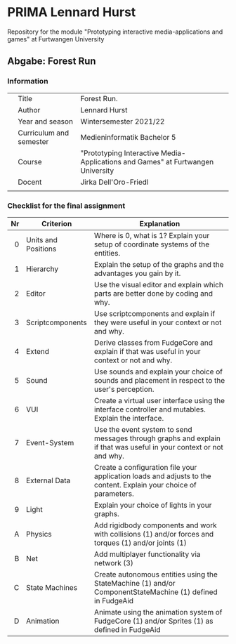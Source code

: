 # PRIMA Lennard Hurst
Repository for the module "Prototyping interactive media-applications and games" at Furtwangen University

## Abgabe: Forest Run
<!-- ### Format 
- Include the runtime files of FUDGE used in your repository so they don't outdate.
- Bundle the design documentation in a single well formatted PDF-file.
- Create a README.md file in your PRIMA-Repository on Github including the following
  * Title: Forest Run
  * Author: Lennard Hurst
  * Year and season Wintersemester 2021/22
  * Curriculum and semester Medieninformatik bachelor 5
  * Course this development was created in (PRIMA) 
  * Docent
  - Link to the finished and executable application on Github-Pages
  - Link to the source code
  - Link to the design document
  - Description for users on how to interact
  - Description on how to install, if applicable (additional services, database etc.) 
  - A copy of the catalogue of criteria above, the right column replaced with very brief explanations and descriptions of the fullfullments of these criteria -->

### Information
|  |          |                                                                                                               |
|---:|-------------------|---------------------------------------------------------------------------------------------------------------------|
|    | Title             | Forest Run.                                                                                                         |
|    | Author            | Lennard Hurst                                                                                                       |
|    | Year and season   | Wintersemester 2021/22                                   |
|    | Curriculum and semester | Medieninformatik Bachelor 5                                    |
|    | Course            | "Prototyping Interactive Media-Applications and Games" at Furtwangen University                          |
|    | Docent            | Jirka Dell'Oro-Friedl                                                                                               |
|  |          |    

### Checklist for the final assignment
| Nr | Criterion         | Explanation                                                                                                         |
|---:|-------------------|---------------------------------------------------------------------------------------------------------------------|
|  0 | Units and Positions | Where is 0, what is 1? Explain your setup of coordinate systems of the entities.                                  |
|  1 | Hierarchy         | Explain the setup of the graphs and the advantages you gain by it.                                                  |
|  2 | Editor            | Use the visual editor and explain which parts are better done by coding and why.                                    |
|  3 | Scriptcomponents  | Use scriptcomponents and explain if they were useful in your context or not and why.                                |
|  4 | Extend            | Derive classes from FudgeCore and explain if that was useful in your context or not and why.                        |
|  5 | Sound             | Use sounds and explain your choice of sounds and placement in respect to the user's perception.                     |
|  6 | VUI               | Create a virtual user interface using the interface controller and mutables. Explain the interface.                 |
|  7 | Event-System      | Use the event system to send messages through graphs and explain if that was useful in your context or not and why. |
|  8 | External Data     | Create a configuration file your application loads and adjusts to the content. Explain your choice of parameters.   |
|  9 | Light             | Explain your choice of lights in your graphs.                                                                       |
|  A | Physics           | Add rigidbody components and work with collisions (1) and/or forces and torques (1) and/or joints (1)               |
|  B | Net               | Add multiplayer functionality via network (3)                                                                       |
|  C | State Machines    | Create autonomous entities using the StateMachine (1) and/or ComponentStateMachine (1) defined in FudgeAid          |
|  D | Animation         | Animate using the animation system of FudgeCore (1) and/or Sprites (1) as defined in FudgeAid                           |